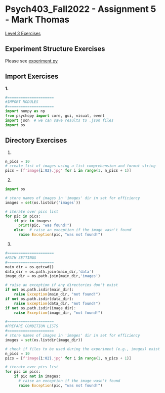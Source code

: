 # Psych403_Fall2022 - Assignment 5 - Mark Thomas

[Level 3 Exercises](https://kerblooee.github.io/pytutorial/level3_exercises.html)

## Experiment Structure Exercises
Please see [experiment.py](experiment.py)

## Import Exercises
**1.**
```python
#=====================
#IMPORT MODULES
#=====================
import numpy as np
from psychopy import core, gui, visual, event
import json  # we can save results to .json files
import os
```

## Directory Exercises
1.
```python
n_pics = 10
# create list of images using a list comprehension and format string
pics = [f'image{i:02}.jpg' for i in range(1, n_pics + 1)]
```

2.
```python
import os

# store names of images in 'images' dir in set for efficiency
images = set(os.listdir('images'))

# iterate over pics list
for pic in pics:
    if pic in images:
      print(pic, "was found!")
    else:  # raise an exception if the image wasn't found
      raise Exception(pic, "was not found!")
```

3.
```python
#=====================
#PATH SETTINGS
#=====================
main_dir = os.getcwd()
data_dir = os.path.join(main_dir,'data')
image_dir = os.path.join(main_dir,'images')

# raise an exception if any directories don't exist
if not os.path.isdir(main_dir):
    raise Exception(main_dir, "not found!")
if not os.path.isdir(data_dir):
    raise Exception(data_dir, "not found!")
if not os.path.isdir(image_dir):
    raise Exception(image_dir, "not found!")

#=====================
#PREPARE CONDITION LISTS
#=====================
# store names of images in 'images' dir in set for efficiency
images = set(os.listdir(image_dir))

# check if files to be used during the experiment (e.g., images) exist
n_pics = 10
pics = [f'image{i:02}.jpg' for i in range(1, n_pics + 1)]

# iterate over pics list
for pic in pics:
    if pic not in images:
      # raise an exception if the image wasn't found
      raise Exception(pic, "was not found!")
